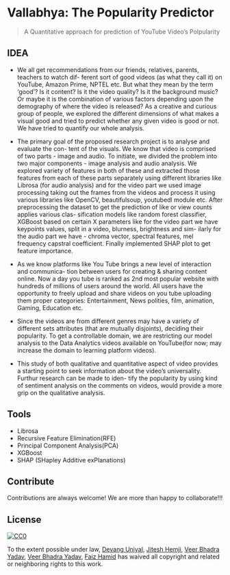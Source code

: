 
# Vallabhya: The Popularity Predictor 
> A Quantitative approach for prediction of YouTube Video’s Polpularity


## IDEA

- We all get recommendations from our friends, relatives, parents, teachers to watch dif-
ferent sort of good videos (as what they call it) on YouTube, Amazon Prime, NPTEL etc.
But what they mean by the term ‘good’? Is it content? Is it the video quality? Is it the
background music? Or maybe it is the combination of various factors depending upon the
demography of where the video is released? As a creative and curious group of people,
we explored the different dimensions of what makes a visual good and tried to predict
whether any given video is good or not. We have tried to quantify our whole analysis.

- The primary goal of the proposed research project is to analyse and evaluate the con-
tent of the visuals. We know that video is comprised of two parts - image and audio. To
initiate, we divided the problem into two major components - image analysis and audio
analysis. We explored variety of features in both of these and extracted those features from
each of these parts separately using different libraries like Librosa (for audio analysis) and
for the video part we used image processing taking out the frames from the videos and
process it using various libraries like OpenCV, beautifulsoup, youtubedl module etc. After
preprocessing the dataset to get the prediction of like or view counts applies various clas-
sification models like random forest classifier, XGBoost based on certain X parameters like
for the video part we have keypoints values, split in a video, blurness, brightness and sim-
ilarly for the audio part we have - chroma vector, spectral features, mel frequency capstral
coefficient. Finally implemented SHAP plot to get feature importance.

- As we know platforms like You Tube brings a new level of interaction and communica-
tion between users for creating & sharing content online. Now a day you tube is ranked as
2nd most popular website with hundreds of millions of users around the world. All users
have the opportunity to freely upload and share videos on you tube uploading them proper
categories: Entertainment, News polities, film, animation, Gaming, Education etc.

- Since the videos are from different genres may have a variety of different sets attributes
(that are mutually disjoints), deciding their popularity. To get a controllable domain, we
are restricting our model analysis to the Data Analytics videos available on YouTube(for
now; may increase the domain to learning platform videos).

- This study of both qualitative and quantitative aspect of video provides a starting point
to seek information about the video’s universality. Furthur research can be made to iden-
tify the popularity by using kind of sentiment analysis on the comments on videos, would
provide a more grip on the qualitative analysis.

## Tools

- Librosa
- Recursive Feature Elimination(RFE)
- Principal Component Analysis(PCA)
- XGBoost
- SHAP (SHapley Additive exPlanations)

## Contribute

Contributions are always welcome! We are more than happy to collaborate!!!

## License

[![CC0](https://licensebuttons.net/p/zero/1.0/88x31.png)](https://creativecommons.org/publicdomain/zero/1.0/)

To the extent possible under law, <a href="mailto:devangu@iitk.ac.in">Devang Uniyal</a>, <a href="mailto:jithemji@iitk.ac.in">Jitesh Hemji</a>, <a href="mailto:veerby@iitk.ac.in">Veer Bhadra Yadav</a>, <a href="mailto:veerby@iitk.ac.in">Veer Bhadra Yadav</a>, <a href="mailto:fhamid@iitk.ac.in">Faiz Hamid</a>  has waived all copyright and related or neighboring rights to this work.

